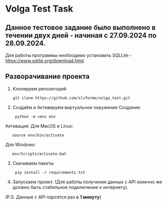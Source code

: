 # Volga Test Task
## Данное тестовое задание было выполнено в течении двух дней - начиная c 27.09.2024 по 28.09.2024.

Для работы программы необходимо установить SQLLite - https://www.sqlite.org/download.html.

## Разворачивание проекта
1. Клонируем репозиторий

       git clone https://github.com/slsforme/volga_test.git
2. Создаём и Активируем виртуальное окружение
Создание:

        python -m venv env
Активация:
  Для MacOS и Linux:

       source env/bin/activate
  Для Windows:
  
       env/Scripts/activate.bat
3. Скачиваем пакеты

        pip install -r requirements.txt
4. Запускаем проект. (Для работы получения данных с API конечно же должно быть стабильное подключение к интернету).

(P.S. Данные с API парсятся раз в **1 минуту**)       
